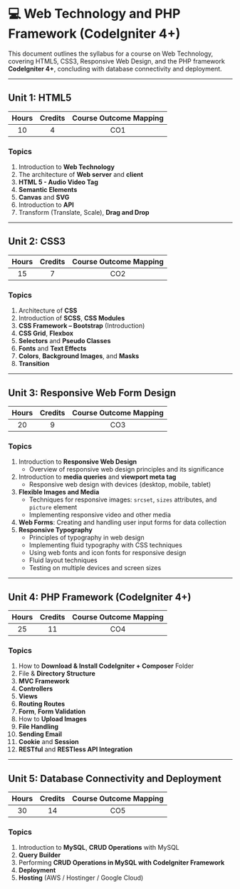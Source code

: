 # 💻 Web Technology and PHP Framework (CodeIgniter 4+)

This document outlines the syllabus for a course on Web Technology, covering HTML5, CSS3, Responsive Web Design, and the PHP framework **CodeIgniter 4+**, concluding with database connectivity and deployment.

---

## **Unit 1: HTML5**

| Hours | Credits | Course Outcome Mapping |
| :---: | :---: | :---: |
| 10 | 4 | CO1 |

### Topics

1. Introduction to **Web Technology**  
2. The architecture of **Web server** and **client**  
3. **HTML 5 - Audio Video Tag**  
4. **Semantic Elements**  
5. **Canvas** and **SVG**  
6. Introduction to **API**  
7. Transform (Translate, Scale), **Drag and Drop**

---

## **Unit 2: CSS3**

| Hours | Credits | Course Outcome Mapping |
| :---: | :---: | :---: |
| 15 | 7 | CO2 |

### Topics

1. Architecture of **CSS**  
2. Introduction of **SCSS**, **CSS Modules**  
3. **CSS Framework – Bootstrap** (Introduction)  
4. **CSS Grid**, **Flexbox**  
5. **Selectors** and **Pseudo Classes**  
6. **Fonts** and **Text Effects**  
7. **Colors**, **Background Images**, and **Masks**  
8. **Transition**

---

## **Unit 3: Responsive Web Form Design**

| Hours | Credits | Course Outcome Mapping |
| :---: | :---: | :---: |
| 20 | 9 | CO3 |

### Topics

1. Introduction to **Responsive Web Design**  
   - Overview of responsive web design principles and its significance  
2. Introduction to **media queries** and **viewport meta tag**  
   - Responsive web design with devices (desktop, mobile, tablet)  
3. **Flexible Images and Media**  
   - Techniques for responsive images: `srcset`, `sizes` attributes, and `picture` element  
   - Implementing responsive video and other media  
4. **Web Forms**: Creating and handling user input forms for data collection  
5. **Responsive Typography**  
   - Principles of typography in web design  
   - Implementing fluid typography with CSS techniques  
   - Using web fonts and icon fonts for responsive design  
   - Fluid layout techniques  
   - Testing on multiple devices and screen sizes

---

## **Unit 4: PHP Framework (CodeIgniter 4+)**

| Hours | Credits | Course Outcome Mapping |
| :---: | :---: | :---: |
| 25 | 11 | CO4 |

### Topics

1. How to **Download & Install CodeIgniter + Composer** Folder  
2. File & **Directory Structure**  
3. **MVC Framework**  
4. **Controllers**  
5. **Views**  
6. **Routing Routes**  
7. **Form**, **Form Validation**  
8. How to **Upload Images**  
9. **File Handling**  
10. **Sending Email**  
11. **Cookie** and **Session**  
12. **RESTful** and **RESTless API Integration**

---

## **Unit 5: Database Connectivity and Deployment**

| Hours | Credits | Course Outcome Mapping |
| :---: | :---: | :---: |
| 30 | 14 | CO5 |

### Topics

1. Introduction to **MySQL**, **CRUD Operations** with MySQL  
2. **Query Builder**  
3. Performing **CRUD Operations in MySQL with CodeIgniter Framework**  
4. **Deployment**  
5. **Hosting** (AWS / Hostinger / Google Cloud)
